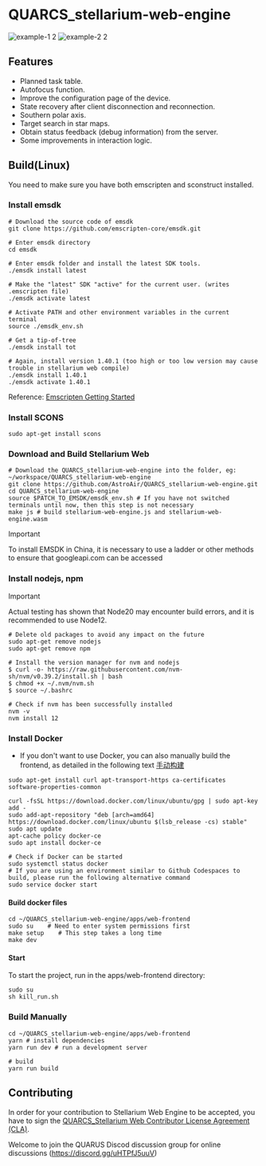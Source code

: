 # QUARCS_stellarium-web-engine

![example-1 2](https://github.com/QHYCCD-QUARCS/QUARCS_stellarium-web-engine/assets/158538628/1fdb2fc3-7b6b-42fb-ba9e-bc4cf6f613a1)
![example-2 2](https://github.com/QHYCCD-QUARCS/QUARCS_stellarium-web-engine/assets/158538628/7ad24990-f259-4396-bb94-e56f6f94abc3)

## Features

- Planned task table.
- Autofocus function.
- Improve the configuration page of the device.
- State recovery after client disconnection and reconnection.
- Southern polar axis.
- Target search in star maps.
- Obtain status feedback (debug information) from the server.
- Some improvements in interaction logic.

## Build(Linux)

You need to make sure you have both emscripten and sconstruct installed.

### Install emsdk

```shell
# Download the source code of emsdk
git clone https://github.com/emscripten-core/emsdk.git

# Enter emsdk directory
cd emsdk
        
# Enter emsdk folder and install the latest SDK tools.
./emsdk install latest
        
# Make the "latest" SDK "active" for the current user. (writes .emscripten file)
./emsdk activate latest
        
# Activate PATH and other environment variables in the current terminal
source ./emsdk_env.sh
        
# Get a tip-of-tree
./emsdk install tot
        
# Again, install version 1.40.1 (too high or too low version may cause trouble in stellarium web compile)
./emsdk install 1.40.1
./emsdk activate 1.40.1
```

Reference: [Emscripten Getting Started](https://emscripten.org/docs/getting_started/downloads.html#)

### Install SCONS

```shell
sudo apt-get install scons
```

### Download and Build Stellarium Web

```shell
# Download the QUARCS_stellarium-web-engine into the folder, eg: ~/workspace/QUARCS_stellarium-web-engine
git clone https://github.com/AstroAir/QUARCS_stellarium-web-engine.git
cd QUARCS_stellarium-web-engine
source $PATCH_TO_EMSDK/emsdk_env.sh # If you have not switched terminals until now, then this step is not necessary
make js # build stellarium-web-engine.js and stellarium-web-engine.wasm
```

> [!IMPORTANT]
> To install EMSDK in China, it is necessary to use a ladder or other methods to ensure that googleapi.com can be accessed

### Install nodejs, npm

> [!IMPORTANT]
> Actual testing has shown that Node20 may encounter build errors, and it is recommended to use Node12.

```shell
# Delete old packages to avoid any impact on the future
sudo apt-get remove nodejs
sudo apt-get remove npm

# Install the version manager for nvm and nodejs
$ curl -o- https://raw.githubusercontent.com/nvm-sh/nvm/v0.39.2/install.sh | bash
$ chmod +x ~/.nvm/nvm.sh
$ source ~/.bashrc

# Check if nvm has been successfully installed
nvm -v
nvm install 12
```

### Install Docker

- If you don't want to use Docker, you can also manually build the frontend, as detailed in the following text [手动构建](#build-manually)

```shell
sudo apt-get install curl apt-transport-https ca-certificates software-properties-common
        
curl -fsSL https://download.docker.com/linux/ubuntu/gpg | sudo apt-key add -
sudo add-apt-repository "deb [arch=amd64] https://download.docker.com/linux/ubuntu $(lsb_release -cs) stable"
sudo apt update
apt-cache policy docker-ce
sudo apt install docker-ce
        
# Check if Docker can be started
sudo systemctl status docker
# If you are using an environment similar to Github Codespaces to build, please run the following alternative command
sudo service docker start
```

#### Build docker files

```shell
cd ~/QUARCS_stellarium-web-engine/apps/web-frontend
sudo su    # Need to enter system permissions first
make setup    # This step takes a long time
make dev
```

#### Start

To start the project, run in the apps/web-frontend directory:

```shell
sudo su
sh kill_run.sh
```

### Build Manually

```shell
cd ~/QUARCS_stellarium-web-engine/apps/web-frontend
yarn # install dependencies
yarn run dev # run a development server

# build
yarn run build
```

## Contributing

In order for your contribution to Stellarium Web Engine to be accepted, you have to sign the
[QUARCS_Stellarium Web Contributor License Agreement (CLA)](doc/cla/sign-cla.md).

Welcome to join the QUARUS Discod discussion group for online discussions (<https://discord.gg/uHTPfJ5uuV>)
